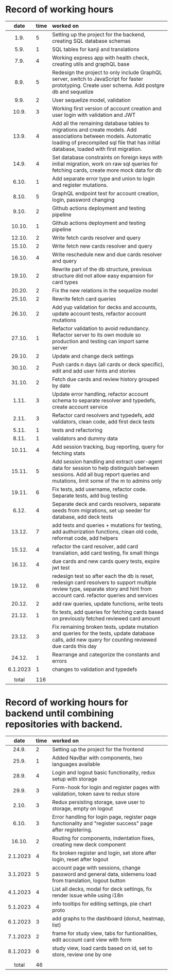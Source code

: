 # Record of working hours

| date | time | worked on  |
| :----:|:-----| :-----|
| 1.9. | 5 | Setting up the project for the backend, creating SQL database schemas |
| 5.9. | 1 | SQL tables for kanji and translations |
| 7.9. | 4 | Working express app with health check, creating utils and graphQL base |
| 8.9. | 5 | Redesign the project to only include GraphQL server, switch to JavaScript for faster prototyping. Create user schema. Add postgre db and sequelize |
| 9.9. | 2 | User sequelize model, validation |
| 10.9. | 3 | Working first version of account creation and user login with validation and JWT |
| 13.9. | 4 | Add all the remaining database tables to migrations and create models. Add associations between models. Automatic loading of precompiled sql file that has initial database, loaded with first migration. |
| 14.9. | 4 | Set database constraints on foreign keys with initial migration, work on raw sql queries for fetching cards, create more mock data for db |
| 6.10. | 1 | Add separate error type and union to login and register mutations. |
| 8.10. | 5 | GraphQL endpoint test for account creation, login, password changing |
| 9.10. | 2 | Github actions deployment and testing pipeline |
| 10.10. | 1 | Github actions deployment and testing pipeline |
| 12.10. | 2 | Write fetch cards resolver and query |
| 15.10. | 2 | Write fetch new cards resolver and query |
| 16.10. | 4 | Write reschedule new and due cards resolver and query  |
| 19.10. | 2 | Rewrite part of the db structure, previous structure did not allow easy expansion for card types |
| 20.20. | 2 | Fix the new relations in the sequelize model |
| 25.10. | 2 | Rewrite fetch card queries |
| 26.10. | 2 | Add yup validation for decks and accounts, update account tests, refactor account mutations |
| 27.10. | 1 | Refactor validation to avoid redundancy. Refactor server to its own module so production and testing can import same server |
| 29.10. | 2 | Update and change deck settings |
| 30.10. | 2 | Push cards n days (all cards or deck specific), edit and add user hints and stories |
| 31.10. | 2 | Fetch due cards and review history grouped by date |
| 1.11. | 3 | Update error handling, refactor account schema to separate resolver and typedefs, create account service |
| 2.11. | 3 | Refactor card resolvers and typedefs, add validators, clean code, add first deck tests |
| 5.11. | 1 | tests and refactoring |
| 8.11. | 1 | validators and dummy data |
| 10.11. | 4 | Add session tracking, bug reporting, query for fetching stats |
| 15.11. | 5 | Add session handling and extract user-agent data for session to help distinguish between sessions. Add all bug report queries and mutations, limit some of the m to admins only |
| 19.11. | 6 | Fix tests, add username, refactor code. Separate tests, add bug testing |
| 6.12. | 4 | Separate deck and cards resolvers, separate seeds from migrations, set up seeder for database, add deck tests |
| 13.12. | 7 | add tests and queries + mutations for testing, add authorization functions, clean old code, reformat code, add helpers |
| 15.12. | 4 | refactor the card resolver, add card translation, add card testing, fix small things |
| 16.12. | 4 | due cards and new cards query tests, expire jwt test |
| 19.12. | 6 | redesign test so after each the db is reset, redesign card resolvers to support multiple review type, separate story and hint from account card. refactor queries and services |
| 20.12. | 2 | add raw queries, update functions, write tests |
| 21.12. | 1 | fix tests, add queries for fetching cards based on previously fetched reviewed card amount |
| 23.12. | 3 | Fix remaining broken tests, update mutation and queries for the tests, update database calls, add new query for counting reviewed due cards this day |
| 24.12. | 1 | Rearrange and categorize the constants and errors |
| 6.1.2023 | 1 | changes to validation and typedefs |
|  |  |  |
| total | 116 |  | 


# Record of working hours for backend until combining repositories with backend.

| date | time | worked on  |
| :----:|:-----| :-----|
| 24.9. | 2 | Setting up the project for the frontend |
| 25.9. | 1 | Added NavBar with components, two languages available |
| 28.9. | 4 | Login and logout basic functionality, redux setup with storage |
| 29.9. | 3 | Form-hook for login and register pages with validation, token save to redux store |
| 2.10. | 3 | Redux persisting storage, save user to storage, empty on logout |
| 6.10. | 3 | Error handling for login page, register page functionality and "register success" page after registering. |
| 16.10. | 2 | Routing for components, indentation fixes, creating new deck component |
| 2.1.2023 | 4 | fix broken register and login, set store after login, reset after logout |
| 3.1.2023 | 5 | account page with sessions, change password and general data, sidemenu load from translation, logout button |
| 4.1.2023 | 4 | List all decks, modal for deck settings, fix render issue while using i18n |
| 5.1.2023 | 4 | info tooltips for editing settings, pie chart proto |
| 6.1.2023 | 3 | add graphs to the dashboard (donut, heatmap, list) |
| 7.1.2023 | 2 | frame for study view, tabs for funtionalities, edit account card view with form |
| 8.1.2023 | 6 | study view, load cards based on id, set to store, review one by one |
|  |  |  |
| total | 46 |  | 
